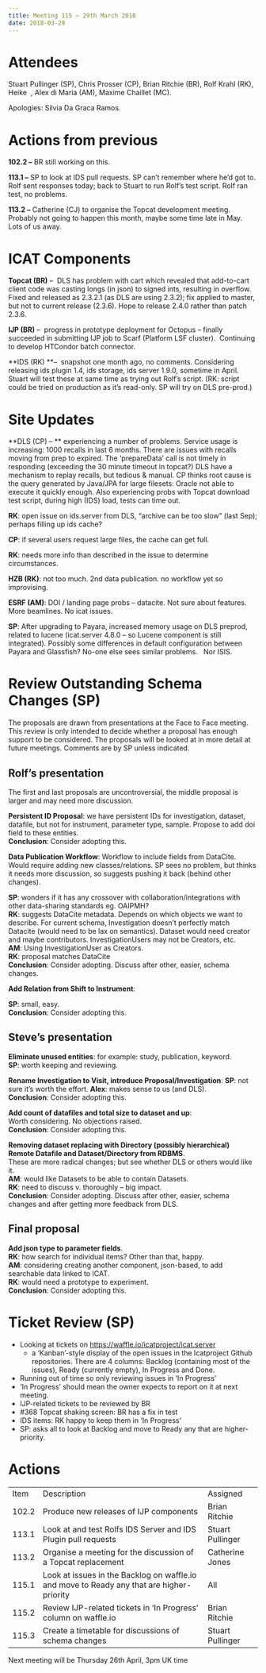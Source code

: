 ```yaml
---
title: Meeting 115 – 29th March 2018
date: 2018-03-29
---
```


# Attendees

Stuart Pullinger (SP), Chris Prosser (CP), Brian Ritchie (BR), Rolf
Krahl (RK), Heike  , Alex di Maria (AM), Maxime Chaillet (MC).

Apologies: Silvia Da Graca Ramos.

# Actions from previous

**102.2 –** BR still working on this.

**113.1 –** SP to look at IDS pull requests. SP can’t remember where
he’d got to. Rolf sent responses today; back to Stuart to run Rolf’s
test script. Rolf ran test, no problems.

**113.2 –** Catherine (CJ) to organise the Topcat development meeting.
Probably not going to happen this month, maybe some time late in May.
Lots of us away.

# ICAT Components

**Topcat (BR)** –  DLS has problem with cart which revealed that
add-to-cart client code was casting longs (in json) to signed ints,
resulting in overflow. Fixed and released as 2.3.2.1 (as DLS are using
2.3.2); fix applied to master, but not to current release (2.3.6). Hope
to release 2.4.0 rather than patch 2.3.6.

**IJP (BR)** –  progress in prototype deployment for Octopus – finally
succeeded in submitting IJP job to Scarf (Platform LSF cluster). 
Continuing to develop HTCondor batch connector.

**IDS (RK) **–  snapshot one month ago, no comments. Considering
releasing ids plugin 1.4, ids storage, ids server 1.9.0, sometime in
April. Stuart will test these at same time as trying out Rolf’s script.
(RK: script could be tried on production as it’s read-only. SP will try
on DLS pre-prod.)

# Site Updates

**DLS (CP) – ** experiencing a number of problems. Service usage is
increasing: 1000 recalls in last 6 months. There are issues with recalls
moving from prep to expired. The ‘prepareData’ call is not timely in
responding (exceeding the 30 minute timeout in topcat?) DLS have a
mechanism to replay recalls, but tedious & manual. CP thinks root cause
is the query generated by Java/JPA for large filesets: Oracle not able
to execute it quickly enough. Also experiencing probs with Topcat
download test script, during high (IDS) load, tests can time out.

**RK**: open issue on ids.server from DLS, “archive can be too slow”
(last Sep); perhaps filling up ids cache?

**CP**: if several users request large files, the cache can get full.

**RK**: needs more info than described in the issue to determine
circumstances.

**HZB (RK)**: not too much. 2nd data publication. no workflow yet so
improvising.

**ESRF (AM)**: DOI / landing page probs – datacite. Not sure about
features. More beamlines. No icat issues.

**SP**: After upgrading to Payara, increased memory usage on DLS
preprod, related to lucene (icat.server 4.8.0 – so Lucene component is
still integrated). Possibly some differences in default configuration
between Payara and Glassfish? No-one else sees similar problems.   Nor
ISIS.

# Review Outstanding Schema Changes (SP)

The proposals are drawn from presentations at the Face to Face meeting.
This review is only intended to decide whether a proposal has enough
support to be considered. The proposals will be looked at in more detail
at future meetings. Comments are by SP unless indicated.

## Rolf’s presentation

The first and last proposals are uncontroversial, the middle proposal is
larger and may need more discussion.

**Persistent ID Proposal**: we have persistent IDs for investigation,
dataset, datafile, but not for instrument, parameter type, sample.
Propose to add doi field to these entities.  
**Conclusion**: Consider adopting this.

**Data Publication Workflow**: Workflow to include fields from DataCite.
Would require adding new classes/relations. SP sees no problem, but
thinks it needs more discussion, so suggests pushing it back (behind
other changes).

**SP**: wonders if it has any crossover with collaboration/integrations
with other data-sharing standards eg. OAIPMH?  
**RK**: suggests DataCite metadata. Depends on which objects we want to
describe. For current schema, Investigation doesn’t perfectly match
Datacite (would need to be lax on semantics). Dataset would need creator
and maybe contributors. InvestigationUsers may not be Creators, etc.  
**AM**: Using InvestigationUser as Creators.  
**RK**: proposal matches DataCite  
**Conclusion**: Consider adopting. Discuss after other, easier, schema
changes.

**Add Relation from Shift to Instrument**:

**SP**: small, easy.  
**Conclusion**: Consider adopting this.

## Steve’s presentation

**Eliminate unused entities**: for example: study, publication,
keyword.  
**SP**: worth keeping and reviewing.

**Rename Investigation to Visit, introduce Proposal/Investigation**:
**SP**: not sure it’s worth the effort. **Alex**: makes sense to us (and
DLS).  
**Conclusion**: Consider adopting this.

**Add count of datafiles and total size to dataset and up**:  
Worth considering. No objections raised.  
**Conclusion**: Consider adopting this.

**Removing dataset replacing with Directory (possibly hierarchical)**  
**Remote Datafile and Dataset/Directory from RDBMS**.  
These are more radical changes; but see whether DLS or others would like
it.  
**AM**: would like Datasets to be able to contain Datasets.  
**RK**: need to discuss v. thoroughly – big impact.  
**Conclusion**: Consider adopting. Discuss after other, easier, schema
changes and after getting more feedback from DLS.

## Final proposal

**Add json type to parameter fields**.  
**RK**: how search for individual items? Other than that, happy.  
**AM**: considering creating another component, json-based, to add
searchable data linked to ICAT.  
**RK**: would need a prototype to experiment.  
**Conclusion**: Consider adopting this.

# Ticket Review (SP)

- Looking at tickets on https://waffle.io/icatproject/icat.server
  - a ‘Kanban’-style display of the open issues in the Icatproject
    Github repositories. There are 4 columns: Backlog (containing
    most of the issues), Ready (currently empty), In Progress and
    Done.
- Running out of time so only reviewing issues in ‘In Progress’
- ‘In Progress’ should mean the owner expects to report on it at next
  meeting.
- IJP-related tickets to be reviewed by BR
- \#368 Topcat shaking screen: BR has a fix in test
- IDS items: RK happy to keep them in ‘In Progress’
- SP: asks all to look at Backlog and move to Ready any that are
  higher-priority.

# Actions

|       |                                                                                           |                  |
| ----- | ----------------------------------------------------------------------------------------- | ---------------- |
| Item  | Description                                                                               | Assigned         |
| 102.2 | Produce new releases of IJP components                                                    | Brian Ritchie    |
| 113.1 | Look at and test Rolfs IDS Server and IDS Plugin pull requests                            | Stuart Pullinger |
| 113.2 | Organise a meeting for the discussion of a Topcat replacement                             | Catherine Jones  |
| 115.1 | Look at issues in the Backlog on waffle.io and move to Ready any that are higher-priority | All              |
| 115.2 | Review IJP-related tickets in ‘In Progress’ column on waffle.io                           | Brian Ritchie    |
| 115.3 | Create a timetable for discussions of schema changes                                      | Stuart Pullinger |

Next meeting will be Thursday 26th April, 3pm UK time
